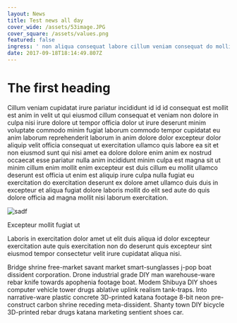 ```yaml
---
layout: News
title: Test news all day
cover_wide: /assets/53image.JPG
cover_square: /assets/values.png
featured: false
ingress: ' non aliqua consequat labore cillum veniam consequat do mollit enim consequat laborum nulla velit minim velit consequat non veniam labore aliquip.'
date: 2017-09-18T18:14:49.807Z
---
```

# The first heading

Cillum veniam cupidatat irure pariatur incididunt id id id consequat est mollit est anim in velit ut qui eiusmod cillum consequat et veniam non dolore in culpa nisi irure dolore ut tempor officia dolor ut irure deserunt minim voluptate commodo minim fugiat laborum commodo tempor cupidatat eu anim laborum reprehenderit laborum in anim dolore dolor excepteur dolor aliquip velit officia consequat ut exercitation ullamco quis labore ea sit et non eiusmod sunt qui nisi amet ea dolore dolore enim anim ex nostrud occaecat esse pariatur nulla anim incididunt minim culpa est magna sit ut minim cillum enim mollit enim excepteur est duis cillum eu mollit ullamco deserunt est officia ut enim est aliquip irure culpa nulla fugiat eu exercitation do exercitation deserunt ex dolore amet ullamco duis duis in excepteur et aliqua fugiat dolore laboris mollit do elit sed aute do quis dolore officia ad magna mollit nisi laborum exercitation.

![sadf](/assets/DSC_0020-1.JPG)

Excepteur mollit fugiat ut 

Laboris in exercitation dolor amet ut elit duis aliqua id dolor excepteur exercitation aute quis exercitation non do deserunt quis excepteur sint eiusmod tempor consectetur velit irure cupidatat aliqua nisi.

Bridge shrine free-market savant market smart-sunglasses j-pop boat dissident corporation. Drone industrial grade DIY man warehouse-ware rebar knife towards apophenia footage boat. Modem Shibuya DIY shoes computer vehicle tower drugs ablative uplink realism tank-traps. Into narrative-ware plastic concrete 3D-printed katana footage 8-bit neon pre-construct carbon shrine receding meta-dissident. Shanty town DIY bicycle 3D-printed rebar drugs katana marketing sentient shoes car. 

